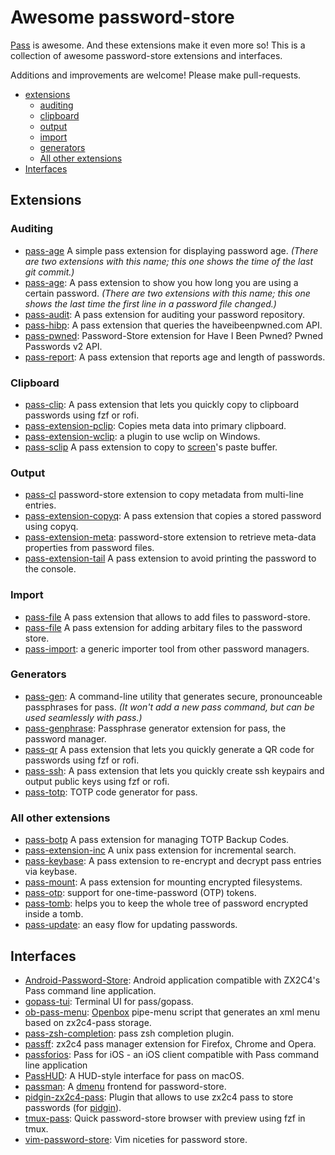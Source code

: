 # Awesome password-store

[Pass](https://www.passwordstore.org/) is awesome. And these extensions make it even more so! This is a collection of awesome password-store extensions and interfaces.

Additions and improvements are welcome! Please make pull-requests.


- [extensions](#extensions)
  - [auditing](#auditing)
  - [clipboard](#clipboard)
  - [output](#output)
  - [import](#import)
  - [generators](#generators)
  - [All other extensions](#all-other-extensions)
- [Interfaces](#interfaces)


## Extensions

### Auditing

* [pass-age](https://github.com/taylorskalyo/pass-age) A simple pass extension for displaying password age. *(There are two extensions with this name; this one shows the time of the last git commit.)*
* [pass-age](https://github.com/tijn/pass-age): A pass extension to show you how long you are using a certain password. *(There are two extensions with this name; this one shows the last time the first line in a password file changed.)*
* [pass-audit](https://gitlab.com/roddhjav/pass-audit): A pass extension for auditing your password repository.
* [pass-hibp](https://gitlab.com/moviuro/pass-hibp/): A pass extension that queries the haveibeenpwned.com API.
* [pass-pwned](https://github.com/alzeih/pass-pwned/): Password-Store extension for Have I Been Pwned? Pwned Passwords v2 API.
* [pass-report](https://github.com/Kdecherf/pass-report): A pass extension that reports age and length of passwords.

### Clipboard

* [pass-clip](https://github.com/ibizaman/pass-clip): A pass extension that lets you quickly copy to clipboard passwords using fzf or rofi.
* [pass-extension-pclip](https://gitlab.com/lbischof/pass-extension-pclip): Copies meta data into primary clipboard.
* [pass-extension-wclip](https://github.com/palortoff/pass-extension-wclip): a plugin to use wclip on Windows.
* [pass-sclip](https://github.com/Boldewyn/pass-sclip) A pass extension to copy to [screen](https://www.gnu.org/software/screen/)'s paste buffer.

### Output

* [pass-cl](https://github.com/elcorto/pass-cl) password-store extension to copy metadata from multi-line entries.
* [pass-extension-copyq](https://github.com/vy/pass-extension-copyq): A pass extension that copies a stored password using copyq.
* [pass-extension-meta](https://github.com/rjekker/pass-extension-meta): password-store extension to retrieve meta-data properties from password files.
* [pass-extension-tail](https://github.com/palortoff/pass-extension-tail) A pass extension to avoid printing the password to the console.

### Import

* [pass-file](https://github.com/dvogt23/pass-file) A pass extension that allows to add files to password-store.
* [pass-file](https://github.com/lukrop/pass-file) A pass extension for adding arbitary files to the password store.
* [pass-import](https://github.com/roddhjav/pass-import): a generic importer tool from other password managers.

### Generators

* [pass-gen](https://passgen.codesections.com/): A command-line utility that generates secure, pronounceable passphrases for pass. *(It won't add a new pass command, but can be used seamlessly with pass.)*
* [pass-genphrase](https://github.com/congma/pass-genphrase): Passphrase generator extension for pass, the password manager.
* [pass-qr](https://github.com/codekoala/pass-qr) A pass extension that lets you quickly generate a QR code for passwords using fzf or rofi.
* [pass-ssh](https://github.com/ibizaman/pass-ssh): A pass extension that lets you quickly create ssh keypairs and output public keys using fzf or rofi.
* [pass-totp](https://github.com/muteor/pass-totp): TOTP code generator for pass.

### All other extensions

* [pass-botp](https://github.com/msmol/pass-botp) A pass extension for managing TOTP Backup Codes.
* [pass-extension-inc](https://github.com/diginatu/pass-extension-inc) A unix pass extension for incremental search.
* [pass-keybase](https://github.com/mbauhardt/pass-keybase): A pass extension to re-encrypt and decrypt pass entries via keybase.
* [pass-mount](https://github.com/HXR/pass-mount): A pass extension for mounting encrypted filesystems.
* [pass-otp](https://github.com/tadfisher/pass-otp): support for one-time-password (OTP) tokens.
* [pass-tomb](https://github.com/roddhjav/pass-tomb): helps you to keep the whole tree of password encrypted inside a tomb.
* [pass-update](https://gitlab.com/roddhjav/pass-update): an easy flow for updating passwords.

## Interfaces

* [Android-Password-Store](https://github.com/zeapo/Android-Password-Store): Android application compatible with ZX2C4's Pass command line application.
* [gopass-tui](https://github.com/leitzler/gopass-tui): Terminal UI for pass/gopass.
* [ob-pass-menu](https://github.com/denimor/ob-pass-menu): [Openbox](http://openbox.org/wiki/Main_Page) pipe-menu script that generates an xml menu based on zx2c4-pass storage.
* [pass-zsh-completion](https://github.com/ninrod/pass-zsh-completion): pass zsh completion plugin.
* [passff](https://github.com/passff/passff): zx2c4 pass manager extension for Firefox, Chrome and Opera.
* [passforios](https://github.com/mssun/passforios): Pass for iOS - an iOS client compatible with Pass command line application
* [PassHUD](https://github.com/mnussbaum/PassHUD): A HUD-style interface for pass on macOS.
* [passman](https://github.com/TheAmazingPT/passman): A [dmenu](https://tools.suckless.org/dmenu/) frontend for password-store.
* [pidgin-zx2c4-pass](https://github.com/denimor/pidgin-zx2c4-pass): Plugin that allows to use zx2c4 pass to store passwords (for [pidgin](https://pidgin.im/)).
* [tmux-pass](https://github.com/rafi/tmux-pass): Quick password-store browser with preview using fzf in tmux.
* [vim-password-store](https://github.com/fourjay/vim-password-store): Vim niceties for password store.
